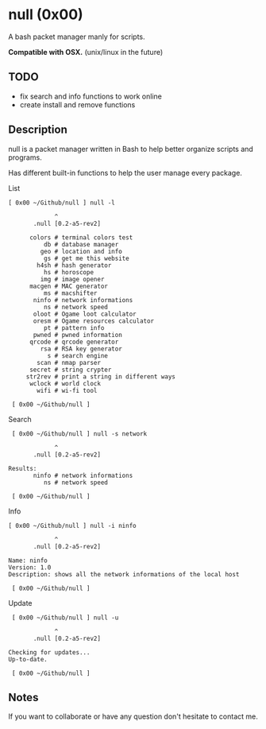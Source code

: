 # null (0x00)
A bash packet manager manly for scripts.

**Compatible with OSX.** (unix/linux in the future)


## TODO
- fix search and info functions to work online
- create install and remove functions


## Description
null is a packet manager written in Bash to help better organize scripts and programs.

Has different built-in functions to help the user manage every package.

List
```
[ 0x00 ~/Github/null ] null -l

             ^
       .null [0.2-a5-rev2]

      colors # terminal colors test
          db # database manager
         geo # location and info
          gs # get me this website
        h4sh # hash generator
          hs # horoscope
         img # image opener
      macgen # MAC generator
          ms # macshifter
       ninfo # network informations
          ns # network speed
       oloot # Ogame loot calculator
       oresm # Ogame resources calculator
          pt # pattern info
       pwned # pwned information
      qrcode # qrcode generator
         rsa # RSA key generator
           s # search engine
        scan # nmap parser
      secret # string crypter
     str2rev # print a string in different ways
      wclock # world clock
        wifi # wi-fi tool

 [ 0x00 ~/Github/null ]
 ```

Search
```
 [ 0x00 ~/Github/null ] null -s network

             ^
       .null [0.2-a5-rev2]

Results:
       ninfo # network informations
          ns # network speed

 [ 0x00 ~/Github/null ]
```

Info
```
[ 0x00 ~/Github/null ] null -i ninfo

             ^
       .null [0.2-a5-rev2]

Name: ninfo
Version: 1.0
Description: shows all the network informations of the local host

 [ 0x00 ~/Github/null ]
```

Update
```
 [ 0x00 ~/Github/null ] null -u

             ^
       .null [0.2-a5-rev2]

Checking for updates...
Up-to-date.

 [ 0x00 ~/Github/null ]
```


## Notes
If you want to collaborate or have any question don't hesitate to contact me.
